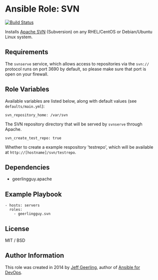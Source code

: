 # Ansible Role: SVN

[![Build Status](https://travis-ci.com/geerlingguy/ansible-role-svn.svg?branch=master)](https://travis-ci.com/geerlingguy/ansible-role-svn)

Installs [Apache SVN](https://subversion.apache.org/) (Subversion) on any RHEL/CentOS or Debian/Ubuntu Linux system.

## Requirements

The `svnserve` service, which allows access to repositories via the `svn://` protocol runs on port 3690 by default, so please make sure that port is open on your firewall.

## Role Variables

Available variables are listed below, along with default values (see `defaults/main.yml`):

    svn_repository_home: /var/svn

The SVN repository directory that will be served by `svnserve` through Apache.

    svn_create_test_repo: true

Whether to create a example respository 'testrepo', which will be available at `http://[hostname]/svn/testrepo`.

## Dependencies

  - geerlingguy.apache

## Example Playbook

    - hosts: servers
      roles:
        - geerlingguy.svn

## License

MIT / BSD

## Author Information

This role was created in 2014 by [Jeff Geerling](https://www.jeffgeerling.com/), author of [Ansible for DevOps](https://www.ansiblefordevops.com/).
